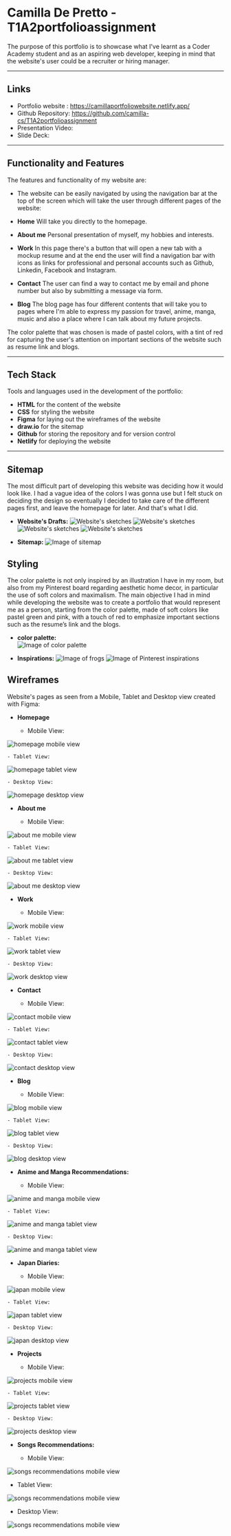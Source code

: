 # Camilla De Pretto - T1A2portfolioassignment

The purpose of this portfolio is to showcase what I've learnt as a Coder Academy student and as an aspiring web developer, keeping in mind that the website's user could be a recruiter or hiring manager. 

___

## **Links** 
+ Portfolio website : https://camillaportfoliowebsite.netlify.app/ 
+ Github Repository: https://github.com/camilla-cs/T1A2portfolioassignment 
+ Presentation Video: 
+ Slide Deck: 

___

## **Functionality and Features** 

The features and functionality of my website are: 
+ The website can be easily navigated by using the navigation bar at the top of the screen which will take the user through different pages of the website: 
+ **Home** Will take you directly to the homepage.
+ **About me** Personal presentation of myself, my hobbies and interests. 
+ **Work** In this page there's a button that will open a new tab with a mockup resume and at the end the user will find a navigation bar with icons as links for professional and personal accounts such as Github, Linkedin, Facebook and Instagram. 

+ **Contact** The user can find a way to contact me by email and phone number but also by submitting a message via form. 
+ **Blog** The blog page has four different contents that will take you to pages where I'm able to express my passion for travel, anime, manga, music and also a place where I can talk about my future projects. 


The color palette that was chosen is made of pastel colors, with a tint of red for capturing the user's attention on important sections of the website such as resume link and blogs. 

___

## **Tech Stack** 
Tools and languages used in the development of the portfolio: 
+ **HTML** for the content of the website
+ **CSS** for styling the website 
+ **Figma** for laying out the wireframes of the website
+ **draw.io** for the sitemap
+ **Github** for storing the repository and for version control 
+ **Netlify** for deploying the website 


___

## **Sitemap**

The most difficult part of developing this website was deciding how it would look like. I had a vague idea of the colors I was gonna use but I felt stuck on deciding the design so eventually I decided to take care of the different pages first, and leave the homepage for later. And that's what I did. 

- **Website's Drafts:** 
![  Website's sketches   ](./DOCS/SITEMAP%20and%20WIREFRAMES/sketch1.jpg)
![  Website's sketches   ](./DOCS/SITEMAP%20and%20WIREFRAMES/sketch2.jpg)
![  Website's sketches   ](./DOCS/SITEMAP%20and%20WIREFRAMES/sketch3.jpg)
![  Website's sketches   ](./DOCS/SITEMAP%20and%20WIREFRAMES/sketch4.jpg)

- **Sitemap:** 
![  Image of sitemap   ](./DOCS/SITEMAP%20and%20WIREFRAMES/websitesitemap.png)



## **Styling** 
The color palette is not only inspired by an illustration I have in my room, but also from my Pinterest board regarding aesthetic home decor, in particular the use of soft colors and maximalism. 
The main objective I had in mind while developing the website was to create a portfolio that would represent me as a person, starting from the color palette, made of soft colors like pastel green and pink, with a touch of red to emphasize important sections such as the resume’s link and the blogs. 


- **color palette:**   
![  Image of color palette   ](./DOCS/SITEMAP%20and%20WIREFRAMES/colorpalette.png)

- **Inspirations:**
![  Image of frogs   ](./DOCS/SITEMAP%20and%20WIREFRAMES/frogillustration.jpg)
![  Image of Pinterest inspirations   ](./DOCS/SITEMAP%20and%20WIREFRAMES/pinterestinspirations.png)




## **Wireframes** 
Website's pages as seen from a Mobile, Tablet and Desktop view created with Figma: 

- **Homepage** 

    - Mobile View: 

![ homepage mobile view    ](./DOCS/SITEMAP%20and%20WIREFRAMES/homepage%20mobile.png)

    - Tablet View: 

![ homepage tablet view  ](./DOCS/SITEMAP%20and%20WIREFRAMES/homepage%20tablet.png)

    - Desktop View: 

![ homepage desktop view   ](./DOCS/SITEMAP%20and%20WIREFRAMES/homepage%20desktop.png)



- **About me** 

    - Mobile View: 

![ about me mobile view   ](./DOCS/SITEMAP%20and%20WIREFRAMES/aboutmemobile.png)

    - Tablet View: 

![ about me tablet view   ](./DOCS/SITEMAP%20and%20WIREFRAMES/aboutmetablet.png)

    - Desktop View: 

![ about me desktop view   ](./DOCS/SITEMAP%20and%20WIREFRAMES/aboutmedesktop.png)


- **Work** 

    - Mobile View:   

![ work mobile view   ](./DOCS/SITEMAP%20and%20WIREFRAMES/workmobile.png)

    - Tablet View:   

![ work tablet view   ](./DOCS/SITEMAP%20and%20WIREFRAMES/worktablet.png)

    - Desktop View:   

![ work desktop view   ](./DOCS/SITEMAP%20and%20WIREFRAMES/workdesktop.png)

- **Contact** 

    - Mobile View:   

![ contact mobile view   ](./DOCS/SITEMAP%20and%20WIREFRAMES/contactmobile.png)

    - Tablet View:   

![ contact tablet view   ](./DOCS/SITEMAP%20and%20WIREFRAMES/contacttablet.png)

    - Desktop View:   

![ contact desktop view   ](./DOCS/SITEMAP%20and%20WIREFRAMES/contactdesktop.png)


- **Blog** 

    - Mobile View:   

![ blog mobile view   ](./DOCS/SITEMAP%20and%20WIREFRAMES/blogmobile.png)

    - Tablet View:   

![ blog tablet view   ](./DOCS/SITEMAP%20and%20WIREFRAMES/blogtablet.png)

    - Desktop View:   

![ blog desktop view   ](./DOCS/SITEMAP%20and%20WIREFRAMES/blogdesktop.png)

- **Anime and Manga Recommendations:**

    - Mobile View:   

![ anime and manga mobile view   ](./DOCS/SITEMAP%20and%20WIREFRAMES/animemobile.png)

    - Tablet View:   

![ anime and manga tablet view   ](./DOCS/SITEMAP%20and%20WIREFRAMES/animetablet.png)

    - Desktop View:   

![ anime and manga tablet view   ](./DOCS/SITEMAP%20and%20WIREFRAMES/animedesktop.png)

- **Japan Diaries:** 

    - Mobile View:   

![ japan mobile view   ](./DOCS/SITEMAP%20and%20WIREFRAMES/japan%20mobile.png)

    - Tablet View:   

![ japan tablet view   ](./DOCS/SITEMAP%20and%20WIREFRAMES/japantablet.png)

    - Desktop View:   

![ japan desktop view   ](./DOCS/SITEMAP%20and%20WIREFRAMES/japandesktop.png)

- **Projects** 

    - Mobile View:   

![  projects mobile view   ](./DOCS/SITEMAP%20and%20WIREFRAMES/projectsmobile.png)

    - Tablet View:   

![  projects tablet view   ](./DOCS/SITEMAP%20and%20WIREFRAMES/projectstablet.png)

    - Desktop View:   

![  projects desktop view   ](./DOCS/SITEMAP%20and%20WIREFRAMES/projectsdesktop.png)


- **Songs Recommendations:** 

    - Mobile View:   

![  songs recommendations mobile view   ](./DOCS/SITEMAP%20and%20WIREFRAMES/songsmobile.png)

- Tablet View:   

![  songs recommendations mobile view   ](./DOCS/SITEMAP%20and%20WIREFRAMES/songstablet.png)

- Desktop View:  

![  songs recommendations mobile view   ](./DOCS/SITEMAP%20and%20WIREFRAMES/songsdesktop.png)










